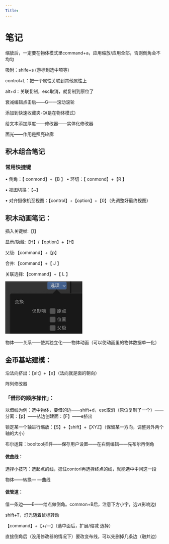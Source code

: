 ```yaml
---
Title:
---
```


# 笔记



缩放后，一定要在物体模式里command+a，应用缩放/应用全部，否则倒角会不均匀

吸附：shife+s  (游标到选中项等）

control+L：把一个属性关联到其他属性上

alt+d：关联复制，esc取消，就复制到原位了	

衰减编辑点击后——G——滚动滚轮

添加到快速收藏夹-Q(是在物体模式）

给文本添加厚度——修改器——实体化修改器

面光——作用是照亮轮廓



##  积木组合笔记



### 常用快捷键

• 倒角：【 conmond】+【B 】
• 环切：【 conmond】+【R 】

• 视图切换：【~】

• 对齐摄像机至视图：【control】+【option】+【0】（先调整好最终视图）



## 积木动画笔记：



插入关键帧:【I】

显示/隐藏:【H】/【option】+【H】

父级:【command】+【p】

合并:【command】+【 J 】

关联选择:【command】+【 L 】

<img src="../../../ImgSource/image-20230309105110301.png" alt="image-20230309105110301" style="zoom:67%;" />

物体——关系——使其独立化——物体动画（可以使动画里的物体数据单一化）





## 金币基站建模：





沿法向挤出：【alt】+【e】（法向就是面的朝向）

阵列修改器

### 「借形的顺序操作」：

以借线为例：选中物体，要借的边——shift+d，esc取消（原位复制了一个）——分离：【p】——丛边创建面：【F】——e挤出

锁定某一个轴进行缩放：【S】+【shift】+【XYZ】（保留某一方向，调整另外两个轴的大小）





布尔运算：booltool插件——保存用户设置——在右侧编辑——先布尔再倒角

#### 做曲线：

选择小技巧：选起点的线，摁住contorl再选择终点的线，就能选中中间这一段

物体——转换— —曲线

#### 做管道：

借一条边——E——给点做倒角。common+B后，注意下方小字，选v(影响边)





shift+T，灯光随着鼠标转动

【command】+【+/—】（选中面后，扩展/缩减 选择）

直接倒角后（没用修改器的情况下）要改变布线，可以先删掉几条边（融并边）

